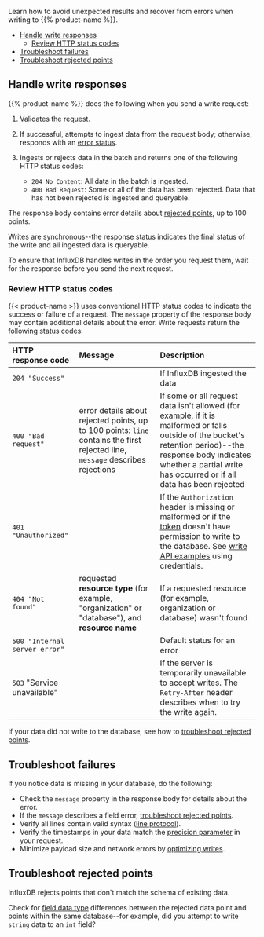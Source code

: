 
Learn how to avoid unexpected results and recover from errors when writing to
{{% product-name %}}.

- [Handle write responses](#handle-write-responses)
  - [Review HTTP status codes](#review-http-status-codes)
- [Troubleshoot failures](#troubleshoot-failures)
- [Troubleshoot rejected points](#troubleshoot-rejected-points)

## Handle write responses

{{% product-name %}} does the following when you send a write request:

1.  Validates the request.
2.  If successful, attempts to ingest data from the request body; otherwise,
    responds with an [error status](#review-http-status-codes).
3.  Ingests or rejects data in the batch and returns one of the following HTTP
    status codes:

    - `204 No Content`: All data in the batch is ingested.
    - `400 Bad Request`: Some or all of the data has been rejected.
      Data that has not been rejected is ingested and queryable.

The response body contains error details about
[rejected points](#troubleshoot-rejected-points), up to 100 points.

Writes are synchronous--the response status indicates the final status of the
write and all ingested data is queryable.

To ensure that InfluxDB handles writes in the order you request them,
wait for the response before you send the next request.

### Review HTTP status codes

{{< product-name >}} uses conventional HTTP status codes to indicate the success
or failure of a request. The `message` property of the response body may contain
additional details about the error.
Write requests return the following status codes:

| HTTP response code              | Message                                                                 | Description    |
| :-------------------------------| :---------------------------------------------------------------        | :------------- |
| `204 "Success"`                 |                                                                         | If InfluxDB ingested the data |
| `400 "Bad request"`             | error details about rejected points, up to 100 points: `line` contains the first rejected line, `message` describes rejections | If some or all request data isn't allowed (for example, if it is malformed or falls outside of the bucket's retention period)--the response body indicates whether a partial write has occurred or if all data has been rejected |
| `401 "Unauthorized"`            |                                                                         | If the `Authorization` header is missing or malformed or if the [token](/influxdb3/version/admin/tokens/) doesn't have permission to write to the database. See [write API examples](/influxdb3/enterprise/write-data/http-api/) using credentials. |
| `404 "Not found"`               | requested **resource type** (for example, "organization" or "database"), and **resource name**     | If a requested resource (for example, organization or database) wasn't found |
| `500 "Internal server error"`   |                                                                         | Default status for an error |
| `503` "Service unavailable"     |                                                                         | If the server is temporarily unavailable to accept writes. The `Retry-After` header describes when to try the write again.

If your data did not write to the database, see how to [troubleshoot rejected points](#troubleshoot-rejected-points).

## Troubleshoot failures

If you notice data is missing in your database, do the following:

- Check the `message` property in the response body for details about the error.
- If the `message` describes a field error, [troubleshoot rejected points](#troubleshoot-rejected-points).
- Verify all lines contain valid syntax ([line protocol](/influxdb3/version/reference/syntax/line-protocol/)).
- Verify the timestamps in your data match the [precision parameter](/influxdb3/version/reference/glossary/#precision) in your request.
- Minimize payload size and network errors by [optimizing writes](/influxdb3/version/write-data/best-practices/optimize-writes/).

## Troubleshoot rejected points

InfluxDB rejects points that don't match the schema of existing data.

Check for [field data type](/influxdb3/version/reference/syntax/line-protocol/#data-types-and-format)
differences between the rejected data point and points within the same
database--for example, did you attempt to write `string` data to an `int` field?
